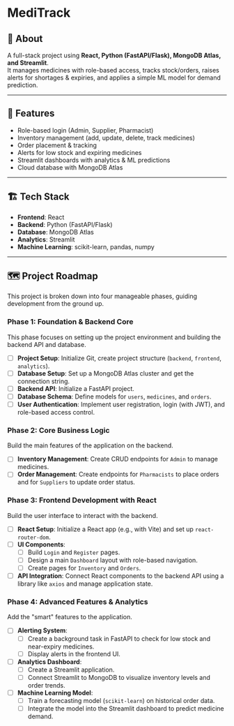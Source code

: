 # MediTrack

## 📌 About
A full-stack project using **React, Python (FastAPI/Flask), MongoDB Atlas, and Streamlit**.  
It manages medicines with role-based access, tracks stock/orders, raises alerts for shortages & expiries, and applies a simple ML model for demand prediction.  

---

## 🚀 Features
- Role-based login (Admin, Supplier, Pharmacist)  
- Inventory management (add, update, delete, track medicines)  
- Order placement & tracking  
- Alerts for low stock and expiring medicines  
- Streamlit dashboards with analytics & ML predictions  
- Cloud database with MongoDB Atlas  

---

## 🏗️ Tech Stack
- **Frontend**: React  
- **Backend**: Python (FastAPI/Flask)  
- **Database**: MongoDB Atlas  
- **Analytics**: Streamlit  
- **Machine Learning**: scikit-learn, pandas, numpy  

---

## 🗺️ Project Roadmap
This project is broken down into four manageable phases, guiding development from the ground up.

### Phase 1: Foundation & Backend Core
This phase focuses on setting up the project environment and building the backend API and database.
-   [ ] **Project Setup**: Initialize Git, create project structure (`backend`, `frontend`, `analytics`).
-   [ ] **Database Setup**: Set up a MongoDB Atlas cluster and get the connection string.
-   [ ] **Backend API**: Initialize a FastAPI project.
-   [ ] **Database Schema**: Define models for `users`, `medicines`, and `orders`.
-   [ ] **User Authentication**: Implement user registration, login (with JWT), and role-based access control.

### Phase 2: Core Business Logic
Build the main features of the application on the backend.
-   [ ] **Inventory Management**: Create CRUD endpoints for `Admin` to manage medicines.
-   [ ] **Order Management**: Create endpoints for `Pharmacists` to place orders and for `Suppliers` to update order status.

### Phase 3: Frontend Development with React
Build the user interface to interact with the backend.
-   [ ] **React Setup**: Initialize a React app (e.g., with Vite) and set up `react-router-dom`.
-   [ ] **UI Components**:
    -   [ ] Build `Login` and `Register` pages.
    -   [ ] Design a main `Dashboard` layout with role-based navigation.
    -   [ ] Create pages for `Inventory` and `Orders`.
-   [ ] **API Integration**: Connect React components to the backend API using a library like `axios` and manage application state.

### Phase 4: Advanced Features & Analytics
Add the "smart" features to the application.
-   [ ] **Alerting System**:
    -   [ ] Create a background task in FastAPI to check for low stock and near-expiry medicines.
    -   [ ] Display alerts in the frontend UI.
-   [ ] **Analytics Dashboard**:
    -   [ ] Create a Streamlit application.
    -   [ ] Connect Streamlit to MongoDB to visualize inventory levels and order trends.
-   [ ] **Machine Learning Model**:
    -   [ ] Train a forecasting model (`scikit-learn`) on historical order data.
    -   [ ] Integrate the model into the Streamlit dashboard to predict medicine demand.
